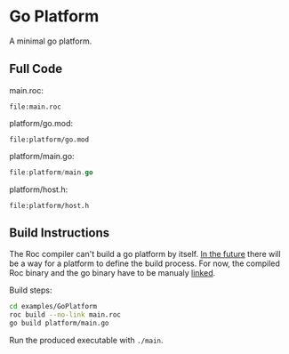# Go Platform

A minimal go platform.

## Full Code

main.roc:
```roc
file:main.roc
```

platform/go.mod:
```
file:platform/go.mod
```

platform/main.go:
```go
file:platform/main.go
```

platform/host.h:
```
file:platform/host.h
```

## Build Instructions

The Roc compiler can't build a go platform by itself. [In the
future](https://roc.zulipchat.com/#narrow/stream/304641-ideas/topic/Platform.20host.20build.20process) there will be a way for a platform to define the build process.
For now, the compiled Roc binary and the go binary have to be manualy [linked](https://en.wikipedia.org/wiki/Linker_(computing)).

Build steps:

```bash
cd examples/GoPlatform
roc build --no-link main.roc
go build platform/main.go
```

Run the produced executable with `./main`.
